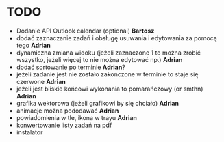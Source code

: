 # TODO
- Dodanie API Outlook calendar (optional) **Bartosz**
- dodać zaznaczanie zadań i obsługę usuwania i edytowania za pomocą tego **Adrian**
- dynamiczna zmiana widoku (jeżeli zaznaczone 1 to można zrobić wszystko, jeżeli więcej to nie można edytować np.) **Adrian**
- dodać sortowanie po terminie **Adrian**?
- jeżeli zadanie jest nie zostało zakończone w terminie to staje się czerwone **Adrian**
- jeżeli jest bliskie końcowi wykonania to pomarańczowy (or smthn) **Adrian**
- grafika wektorowa (jeżeli grafikowi by się chciało) **Adrian**
- animacje można pododawać **Adrian**
- powiadomienia w tle, ikona w trayu **Adrian**
- konwertowanie listy zadań na pdf
- instalator 
